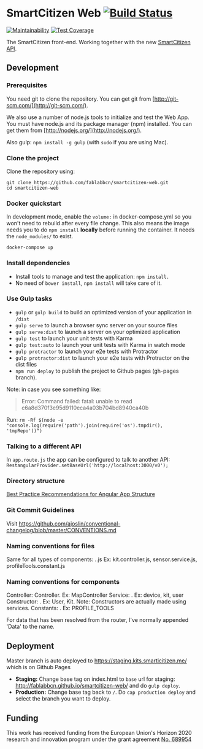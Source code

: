 # SmartCitizen Web [![Build Status](https://travis-ci.org/fablabbcn/smartcitizen-web.svg?branch=develop)](https://travis-ci.org/fablabbcn/smartcitizen-web)

[![Maintainability](https://api.codeclimate.com/v1/badges/544684946bf58a15d531/maintainability)](https://codeclimate.com/github/fablabbcn/smartcitizen-web/maintainability)
[![Test Coverage](https://api.codeclimate.com/v1/badges/544684946bf58a15d531/test_coverage)](https://codeclimate.com/github/fablabbcn/smartcitizen-web/test_coverage)

The SmartCitizen front-end. Working together with the new [SmartCitizen API](https://github.com/fablabbcn/smartcitizen).

## Development

### Prerequisites

You need git to clone the repository. You can get git from
[http://git-scm.com/](http://git-scm.com/).

We also use a number of node.js tools to initialize and test the Web App. You must have node.js and
its package manager (npm) installed. You can get them from [http://nodejs.org/](http://nodejs.org/).

Also gulp: `npm install -g gulp` (with `sudo` if you are using Mac).

### Clone the project

Clone the repository using:

```
git clone https://github.com/fablabbcn/smartcitizen-web.git
cd smartcitizen-web
```

### Docker quickstart
In development mode, enable the `volume:` in docker-compose.yml so you won't need to rebuild after every file change.
This also means the image needs you to do `npm install` **locally** before running the container.
It needs the `node_modules/` to exist.

`docker-compose up`

### Install dependencies
* Install tools to manage and test the application: `npm install.`
* No need of `bower install`, `npm install` will take care of it.

### Use Gulp tasks

* `gulp` or `gulp build` to build an optimized version of your application in `/dist`
* `gulp serve` to launch a browser sync server on your source files
* `gulp serve:dist` to launch a server on your optimized application
* `gulp test` to launch your unit tests with Karma
* `gulp test:auto` to launch your unit tests with Karma in watch mode
* `gulp protractor` to launch your e2e tests with Protractor
* `gulp protractor:dist` to launch your e2e tests with Protractor on the dist files
* `npm run deploy` to publish the project to Github pages (gh-pages branch).

Note: in case you see something like:
> Error: Command failed: fatal: unable to read c6a8d370f3e95d9110eca4a03b704bd8940ca40b

Run:
`rm -Rf $(node -e "console.log(require('path').join(require('os').tmpdir(), 'tmpRepo'))")`

### Talking to a different API
In `app.route.js` the app can be configured to talk to another API:
`RestangularProvider.setBaseUrl('http://localhost:3000/v0');`

### Directory structure

[Best Practice Recommendations for Angular App Structure](https://docs.google.com/document/d/1XXMvReO8-Awi1EZXAXS4PzDzdNvV6pGcuaF4Q9821Es/pub)

### Git Commit Guidelines
Visit https://github.com/ajoslin/conventional-changelog/blob/master/CONVENTIONS.md


### Naming conventions for files
Same for all types of components:
<Name of component camelcased>.<Type of module>.js
Ex: kit.controller.js, sensor.service.js, profileTools.constant.js


### Naming conventions for components
Controller: <Name of controller capitalized>Controller. Ex: MapController
Service: <Name of service camelcased>. Ex: device, kit, user
Constructor: <Name of constructor capitalized>. Ex: User, Kit. Note: Constructors are actually made using services.
Constants: <Name of constant uppercase joined by an underscore>. Ex: PROFILE_TOOLS

For data that has been resolved from the router, I've normally appended 'Data' to the name.

## Deployment

Master branch is auto deployed to https://staging.kits.smarticitizen.me/ which is on Github Pages

* **Staging:** Change base tag on index.html to `base` url for staging: http://fablabbcn.github.io/smartcitizen-web/ and do `gulp deploy`.
* **Production:** Change base tag back to `/`. Do `cap production deploy` and select the branch you want to deploy.

## Funding

This work has received funding from the European Union's Horizon 2020 research and innovation program under the grant agreement [No. 689954](https://cordis.europa.eu/project/rcn/202639_en.html)

